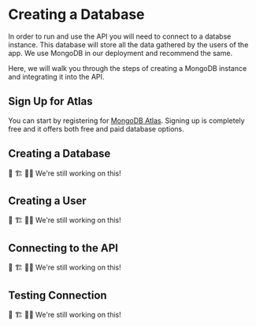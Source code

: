# Creating a Database

In order to run and use the API you will need to connect to a databse instance. This database will store all the data gathered by the users of the app. We use MongoDB in our deployment and recommend the same.


Here, we will walk you through the steps of creating a MongoDB instance and integrating it into the API.

## Sign Up for Atlas

You can start by registering for [MongoDB Atlas](https://www.mongodb.com/cloud/atlas/register). Signing up is completely free and it offers both free and paid database options.

## Creating a Database
🚧 🏗 🔨👷 We're still working on this!
## Creating a User
🚧 🏗 🔨👷 We're still working on this!
## Connecting to the API
🚧 🏗 🔨👷 We're still working on this!
## Testing Connection
🚧 🏗 🔨👷 We're still working on this!